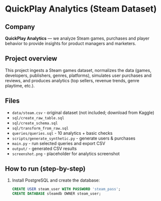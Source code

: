 # QuickPlay Analytics (Steam Dataset)

## Company
**QuickPlay Analytics** — we analyze Steam games, purchases and player behavior to provide insights for product managers and marketers.

## Project overview
This project ingests a Steam games dataset, normalizes the data (games, developers, publishers, genres, platforms), simulates user purchases and reviews, and produces analytics (top sellers, revenue trends, genre playtime, etc.).

## Files
- `data/steam.csv` - original dataset (not included; download from Kaggle)
- `sql/create_raw_table.sql`
- `sql/create_schema.sql`
- `sql/transform_from_raw.sql`
- `queries/queries.sql` - 10 analytics + basic checks
- `scripts/generate_synthetic.py` - generate users & purchases
- `main.py` - run selected queries and export CSV
- `output/` - generated CSV results
- `screenshot.png` - placeholder for analytics screenshot

## How to run (step-by-step)
1. Install PostgreSQL and create the database:
   ```sql
   CREATE USER steam_user WITH PASSWORD 'steam_pass';
   CREATE DATABASE steamdb OWNER steam_user;
